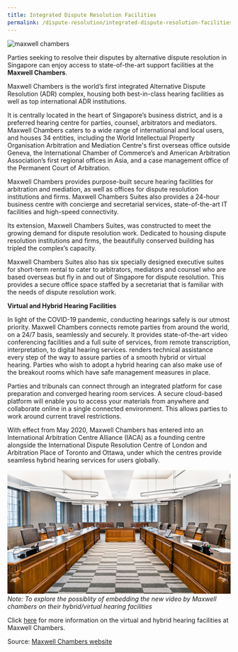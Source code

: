 ```yaml
---
title: Integrated Dispute Resolution Facilities
permalink: /dispute-resolution/integrated-dispute-resolution-facilities/
---
```


![maxwell chambers](/images/mock-15-2-maxwell.jpg)

Parties seeking to resolve their disputes by alternative dispute resolution in Singapore can enjoy access to state-of-the-art support facilities at the **Maxwell Chambers**.

Maxwell Chambers is the world’s first integrated Alternative Dispute Resolution (ADR) complex, housing both best-in-class hearing facilities as well as top international ADR institutions. 

It is centrally located in the heart of Singapore’s business district, and is a preferred hearing centre for parties, counsel, arbitrators and mediators. Maxwell Chambers caters to a wide range of international and local users, and houses 34 entities, including the World Intellectual Property Organisation Arbitration and Mediation Centre's first overseas office outside Geneva, the International Chamber of Commerce’s and American Arbitration Association’s first regional offices in Asia, and a case management office of the Permanent Court of Arbitration.

Maxwell Chambers provides purpose-built secure hearing facilities for arbitration and mediation, as well as offices for dispute resolution institutions and firms. Maxwell Chambers Suites also provides a 24-hour business centre with concierge and secretarial services, state-of-the-art IT facilities and high-speed connectivity.

Its extension, Maxwell Chambers Suites, was constructed to meet the growing demand for dispute resolution work. Dedicated to housing dispute resolution institutions and firms, the beautifully conserved building has tripled the complex’s capacity.

Maxwell Chambers Suites also has six specially designed executive suites for short-term rental to cater to arbitrators, mediators and counsel who are based overseas but fly in and out of Singapore for dispute resolution. This provides a secure office space staffed by a secretariat that is familiar with the needs of dispute resolution work.


**Virtual and Hybrid Hearing Facilities**

In light of the COVID-19 pandemic, conducting hearings safely is our utmost priority. Maxwell Chambers connects remote parties from around the world, on a 24/7 basis, seamlessly and securely. It provides state-of-the-art video conferencing facilities and a full suite of services, from remote transcription, interpretation, to digital hearing services. renders technical assistance every step of the way to assure parties of a smooth hybrid or virtual hearing. Parties who wish to adopt a hybrid hearing can also make use of the breakout rooms which have safe management measures in place.

Parties and tribunals can connect through an integrated platform for case preparation and converged hearing room services. A secure cloud-based platform will enable you to access your materials from anywhere and collaborate online in a single connected environment. This allows parties to work around current travel restrictions.

With effect from May 2020, Maxwell Chambers has entered into an International Arbitration Centre Alliance (IACA) as a founding centre alongside the International Dispute Resolution Centre of London and Arbitration Place of Toronto and Ottawa, under which the centres provide seamless hybrid hearing services for users globally.

![Maxwell Chambers hearing room](/images/coleman_room.jpeg) 
*Note: To explore the possiblity of embedding the new video by Maxwell chambers on their hybrid/virtual hearing facilities*

Click [here](https://www.maxwellchambers.com/2020/09/01/maxwell-chambers-hybrid-and-virtual-hearing-solutions-video-in-collaboration-with-the-ministry-of-law/) for more information on the virtual and hybrid hearing facilities at Maxwell Chambers.

Source: [Maxwell Chambers website](https://www.maxwellchambers.com/)
